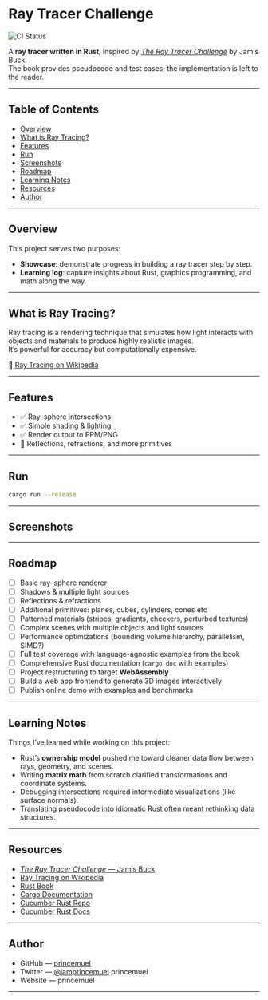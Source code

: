 # Ray Tracer Challenge

![CI Status](https://github.com/agentbellnorm/ray-tracer-challenge/actions/workflows/rust-ci.yml/badge.svg)

A **ray tracer written in Rust**, inspired by [_The Ray Tracer Challenge_](http://raytracerchallenge.com/) by Jamis Buck.  
The book provides pseudocode and test cases; the implementation is left to the reader.

---

## Table of Contents

- [Overview](#overview)
- [What is Ray Tracing?](#what-is-ray-tracing)
- [Features](#features)
- [Run](#run)
- [Screenshots](#screenshots)
- [Roadmap](#roadmap)
- [Learning Notes](#learning-notes)
- [Resources](#resources)
- [Author](#author)

---

## Overview

This project serves two purposes:

- **Showcase**: demonstrate progress in building a ray tracer step by step.
- **Learning log**: capture insights about Rust, graphics programming, and math along the way.

---

## What is Ray Tracing?

Ray tracing is a rendering technique that simulates how light interacts with objects and materials to produce highly realistic images.  
It’s powerful for accuracy but computationally expensive.

🔗 [Ray Tracing on Wikipedia](<https://en.wikipedia.org/wiki/Ray_tracing_(graphics)>)

---

## Features

- ✅ Ray–sphere intersections
- ✅ Simple shading & lighting
- ✅ Render output to PPM/PNG
- 🚧 Reflections, refractions, and more primitives

---

## Run

```sh
cargo run --release
```

---

## Screenshots

<!-- _(Example renders go here — from first spheres to more complex scenes. Show progress, not just final results.)_ -->

---

## Roadmap

- [ ] Basic ray–sphere renderer
- [ ] Shadows & multiple light sources
- [ ] Reflections & refractions
- [ ] Additional primitives: planes, cubes, cylinders, cones etc
- [ ] Patterned materials (stripes, gradients, checkers, perturbed textures)
- [ ] Complex scenes with multiple objects and light sources
- [ ] Performance optimizations (bounding volume hierarchy, parallelism, SIMD?)
- [ ] Full test coverage with language-agnostic examples from the book
- [ ] Comprehensive Rust documentation (`cargo doc` with examples)
- [ ] Project restructuring to target **WebAssembly**
- [ ] Build a web app frontend to generate 3D images interactively
- [ ] Publish online demo with examples and benchmarks

---

## Learning Notes

Things I’ve learned while working on this project:

- Rust’s **ownership model** pushed me toward cleaner data flow between rays, geometry, and scenes.
- Writing **matrix math** from scratch clarified transformations and coordinate systems.
- Debugging intersections required intermediate visualizations (like surface normals).
- Translating pseudocode into idiomatic Rust often meant rethinking data structures.

---

## Resources

- [_The Ray Tracer Challenge_ — Jamis Buck](http://raytracerchallenge.com/)
- [Ray Tracing on Wikipedia](<https://en.wikipedia.org/wiki/Ray_tracing_(graphics)>)
- [Rust Book](https://doc.rust-lang.org/book/)
- [Cargo Documentation](https://doc.rust-lang.org/cargo/)
- [Cucumber Rust Repo](https://github.com/cucumber-rs/cucumber)
- [Cucumber Rust Docs](https://cucumber-rs.github.io/cucumber/main/)

---

## Author

- GitHub — [princemuel](https://github.com/princemuel)
- Twitter — [@iamprincemuel](https://x.com/iamprincemuel) princemuel
- Website — princemuel

---
